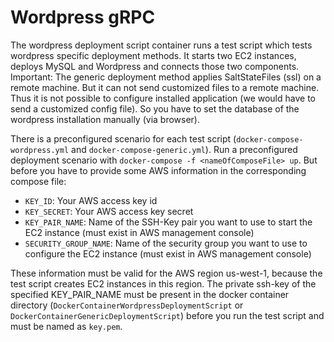 # Wordpress gRPC

The wordpress deployment script container runs a test script which tests wordpress specific deployment methods.
It starts two EC2 instances, deploys MySQL and Wordpress and connects those two components.
Important: The generic deployment method applies SaltStateFiles (ssl) on a remote machine. But it can not send customized files to a remote machine. Thus it is not possible to configure installed application (we would have to send a customized config file). So you have to set the database of the wordpress installation manually (via browser).

There is a preconfigured scenario for each test script (```docker-compose-wordpress.yml``` and ```docker-compose-generic.yml```).
Run a preconfigured deployment scenario with ```docker-compose -f <nameOfComposeFile> up```. But before you have to provide some AWS information in the corresponding compose file:
* ```KEY_ID```: Your AWS access key id
* ```KEY_SECRET```: Your AWS access key secret
* ```KEY_PAIR_NAME```: Name of the SSH-Key pair you want to use to start the EC2 instance (must exist in AWS management console)
* ```SECURITY_GROUP_NAME```: Name of the security group you want to use to configure the EC2 instance (must exist in AWS management console)

These information must be valid for the AWS region us-west-1, because the test script creates EC2 instances in this region.
The private ssh-key of the specified KEY_PAIR_NAME must be present in the docker container directory (```DockerContainerWordpressDeploymentScript``` or ```DockerContainerGenericDeploymentScript```) before you run the test script and must be named as ```key.pem```.
